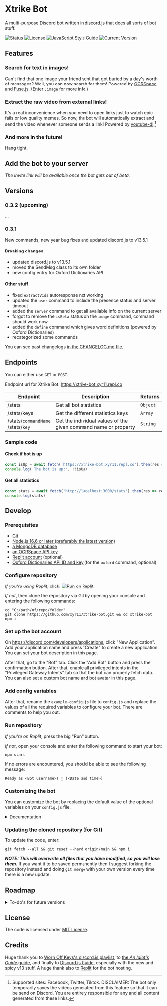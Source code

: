 # Xtrike Bot
A multi-purpose Discord bot written in [discord.js](https://discord.js.org) that does all sorts of bot stuff.

[![Status](https://img.shields.io/uptimerobot/status/m786499889-6b41061a49e587f762227724)](https://replit.com/@xyr11/xtrike-bot) [![License](https://img.shields.io/github/license/xyr11/xtrike-bot)](#license) [![JavaScript Style Guide](https://img.shields.io/badge/code_style-standard-brightgreen.svg)](https://standardjs.com) [![Current Version](https://img.shields.io/github/package-json/v/xyr11/xtrike-bot)](https://github.com/xyr11/xtrike-bot/blob/main/package.json)

## Features
### Search for text in images!
Can't find that one image your friend sent that got buried by a day's worth of messages? Well, you can now search for them! Powered by [OCRSpace](https://ocr.space/) and [Fuse.js](https://fusejs.io/). (Enter `;image` for more info.)

### Extract the raw video from external links!
It's a real inconvenience when you need to open links just to watch epic fails or low quality memes. So now, the bot will automatically extract and send the video whenever someone sends a link! Powered by [youtube-dl](http://ytdl-org.github.io/youtube-dl/).[^1]

### And more in the future!
Hang tight.

## Add the bot to your server
*The invite link will be available once the bot gets out of beta.*

## Versions
### 0.3.2 (upcoming)
...

### 0.3.1
New commands, new year bug fixes and updated discord.js to v13.5.1

#### Breaking changes
- updated discord.js to v13.5.1
- moved the SendMsg class to its own folder
- new config entry for Oxford Dictionaries API

#### Other stuff
- fixed `extractVids` autoresponse not working
- updated the `user` command to include the presence status and server timeout
- added the `server` command to get all available info on the current server
- forgot to remove the `isBeta` status on the `image` command, command should work now
- added the `define` command which gives word definitions (powered by Oxford Dictionaries)
- recategorized some commands

You can see past changelogs [in the CHANGELOG.md file.](./CHANGELOG.md)

## Endpoints
You can either use `GET` or `POST`.

Endpoint url for Xtrike Bot: https://xtrike-bot.xyr11.repl.co

Endpoint | Description | Returns
-- | -- | --
/stats | Get all bot statistics | `Object`
/stats/keys | Get the different statistics keys | `Array`
/stats/`commandName` <br> /stats/`key` | Get the individual values of the given command name or property | `String`

### Sample code
#### Check if bot is up
```js
const isUp = await fetch('https://xtrike-bot.xyr11.repl.co').then(res => res.text()).catch(console.error)
console.log('The bot is up:', !!isUp)
```

#### Get all statistics
```js
const stats = await fetch('http://localhost:3000/stats').then(res => res.json()).catch(console.error)
console.log(stats)
```

## Develop

### Prerequisites
+ [Git](https://git-scm.com/downloads)
+ [Node.js 16.6 or later (preferably the latest version)](https://nodejs.org/en/download/)
+ [a MongoDB database](https://www.mongodb.com/)
+ [an OCRSpace API key](https://ocr.space/ocrapi)
+ [Replit account](https://replit.com) (optional)
+ [Oxford Dictionaries API ID and key](https://developer.oxforddictionaries.com/) (for the `oxford` command, optional)

### Configure repository
*If you're using Replit*, click: [![Run on Replit](https://replit.com/badge/github/xyr11/xtrike-bot)](https://replit.com/github/xyr11/xtrike-bot).

*If not*, then clone the repository via Git by opening your console and entering the following commands:
```
cd "C:/path/of/repo/folder"
git clone https://github.com/xyr11/xtrike-bot.git && cd xtrike-bot
npm i
```

### Set up the bot account
On https://discord.com/developers/applications, click "New Application". Add your application name and press "Create" to create a new application. You can set your bot description in this page.

After that, go to the "Bot" tab. Click the "Add Bot" button and press the confirmation button. After that, enable all privileged intents in the "Privileged Gateway Intents" tab so that the bot can properly fetch data. You can also set a custom bot name and bot avatar in this page.

### Add config variables
After that, rename the `example-config.js` file to `config.js` and replace the values of all the required variables to configure your bot. There are comments to help you out.

### Run repository
*If you're on Replit*, press the big "Run" button.

*If not*, open your console and enter the following command to start your bot:
```
npm start
```
If no errors are encountered, you should be able to see the following message:
```
Ready as <Bot username>! 🤖 (<Date and time>)
```

### Customizing the bot
You can customize the bot by replacing the default value of the optional variables on your `config.js` file.

<details>
<summary>Documentation</summary>

Variable | Default value | Description
-- | -- | --
`botPrefix` | "`;`" | You can use more than 1 character here and any character except a space. This will have no effect if user used slash commands (if slash commands are deployed).
`botName` | "`Xtrike Bot`" | Name of the bot.
`botDescription` | "`Xtrike Bot is a multi-purpose bot.`" | Description of the bot. It can have multiple lines and Discord embed formatting.
`botColor` | "`#E3E5E8`" | Used for the color of embeds sent by the bot. Use a hex color value like "#RRGGBB".
`infoFields` | Check file | Info fields. This is an array of fields that will be shown in the `;info` embed. Fields needs a `name` and `value` property, and they support Discord embed formatting too.
`botSupport` | N/A | User IDs of people that has the 'Bot Support' role. Right now they don't do anything but in the future this may change.
`deferEmoji` | "`💭`" | It's like the counterpart to the "Xtrike Bot is thinking..." text in slash commands, but instead it will react a certain emoji to the message. You can place a unicode emoji like "💭", or an id of a custom Discord emoji (bot must be in the server where the custom emoji is from) like "921418001826340904".
`errorLogging` | N/A | Channel ID for error logging. All errors caught will be send in the specified channel. Note that the error message may include personal info such as folder names.
`status` | "`online`" | Presence status: `online`/`idle`/`dnd`/`invisible`.
`actType` | "`playing`" | Activity type: `playing`/`watching`/`listening`/`competing`.
`actName` | "`;info`" | Activity name, the text that will show up in "Playing..."
`isMobile` | `false` | If you want to set the status to "Online in mobile device". If true, this will ignore `actType`.

</details>

### Updating the cloned repository (for Git)
To update the code, enter:
```
git fetch --all && git reset --hard origin/main && npm i
```
***NOTE: This will overwrite all files that you have modified, so you will lose them.*** If you want it to be saved permanently then I suggest forking the repository instead and doing `git merge` with your own version every time there is a new update.

## Roadmap
<details>
<summary>To-do's for future versions</summary>

- Command that temporarily disables other commands
- Use a unified class for commands
- Get the total number of messages the bot has sent
- Endpoint will cache results every 30 seconds instead of requesting data every time someone visits
- More probably...

</details>

## License
The code is licensed under [MIT License](https://github.com/xyr11/xtrike-bot/blob/main/LICENSE).

## Credits
Huge thank you to [Worn Off Keys's discord.js playlist](https://www.youtube.com/playlist?list=PLaxxQQak6D_f4Z5DtQo0b1McgjLVHmE8Q), to [the *An Idiot's Guide* guide](https://anidiots.guide/), and finally to [Discord.js Guide](https://discordjs.guide/), especially with the new and spicy v13 stuff. A huge thank also to [Replit](https://replit.com) for the bot hosting.

[^1]: Supported sites: Facebook, Twitter, Tiktok. DISCLAIMER: The bot only temporarily saves the videos generated from this feature so that it can be send on Discord. You are entirely responsible for any and all content generated from these links.
